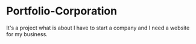 # Portfolio-Corporation
It's a project what is about I have to start a company and I need a website for my business.
